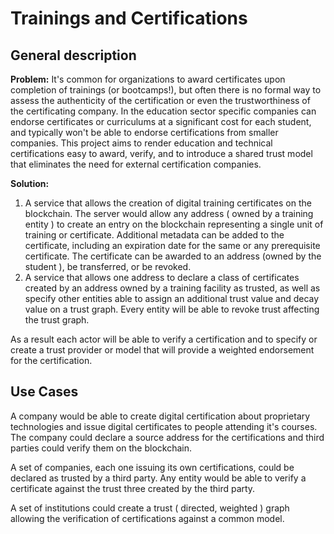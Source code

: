 # Trainings and Certifications
## General description
 
**Problem:** It's common for organizations to award certificates upon completion of trainings (or bootcamps!), but often there is no formal way to assess the authenticity of the certification or even the trustworthiness of the certificating company. In the education sector specific companies can endorse certificates or curriculums at a significant cost for each student, and typically won't be able to endorse certifications from smaller companies. This project aims to render education and technical certifications easy to award, verify, and to introduce a shared trust model that eliminates the need for external certification companies.
 
**Solution:** 
1. A service that allows the creation of digital training certificates on the blockchain. The server would allow any address ( owned by a training entity ) to create an entry on the blockchain representing a single unit of training or certificate. Additional metadata can be added to the certificate, including an expiration date for the same or any prerequisite certificate. The certificate can be awarded to an address (owned by the student ), be transferred, or be revoked.
2. A service that allows one address to declare a class of certificates created by an address owned by a training facility as trusted, as well as specify other entities able to assign an additional trust value and decay value on a trust graph. Every entity will be able to revoke trust affecting the trust graph.
 
As a result each actor will be able to verify a certification and to specify or create a trust provider or model that will provide a weighted endorsement for the certification.
 
## Use Cases ##
 
A company would be able to create digital certification about proprietary technologies and issue digital certificates to people attending it's courses. The company could declare a source address for the certifications and third parties could verify them on the blockchain.
 
A set of companies, each one issuing its own certifications, could be declared as trusted by a third party. Any entity would be able to verify a certificate against the trust three created by the third party.
 
A set of institutions could create a trust ( directed, weighted ) graph allowing the verification of certifications against a common model.
